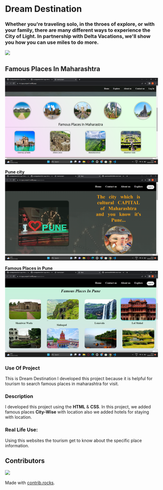 # Dream Destination
### Whether you're traveling solo, in the throes of explore, or with your family, there are many different ways to experience the City of Light. In partnership with Delta Vacations, we'll show you how you can use miles to do more.
<img src="./img/images/Screenshot (163).png">

## Famous Places In Maharashtra
![output-1](./img/images/Screenshot%20(146).png)

**Pune city**
![output-2](./img/images/specialityofpune.png)

**Famous Places in Pune**
![output-3](./img/images/famousplacespune.png)

### Use Of Project
This is Dream Destination I developed this project because it is helpful for tourism to search famous places in maharashtra for  visit.

### Description
I developed this project using the **HTML** & **CSS**.
In this project, we added famous places **City-Wise** with location also we added hotels for staying with location.

### Real Life Use:
Using this websites the tourism get to know about the specific place information.
 


## Contributors

<a href="https://github.com/gayatrisathawane/rtc-igcp-first-project1/graphs/contributors">
  <img src="https://contrib.rocks/image?repo=gayatrisathawane/rtc-igcp-first-project1" />
</a>

Made with [contrib.rocks](https://contrib.rocks).
